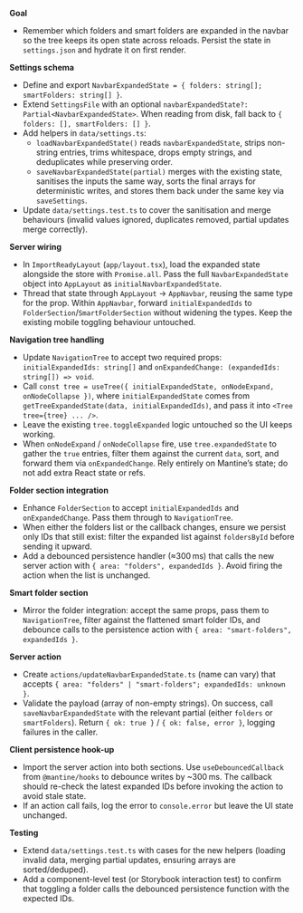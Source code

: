 **Goal**
- Remember which folders and smart folders are expanded in the navbar so the tree keeps its open state across reloads. Persist the state in `settings.json` and hydrate it on first render.

**Settings schema**
- Define and export `NavbarExpandedState = { folders: string[]; smartFolders: string[] }`.
- Extend `SettingsFile` with an optional `navbarExpandedState?: Partial<NavbarExpandedState>`. When reading from disk, fall back to `{ folders: [], smartFolders: [] }`.
- Add helpers in `data/settings.ts`:
  - `loadNavbarExpandedState()` reads `navbarExpandedState`, strips non-string entries, trims whitespace, drops empty strings, and deduplicates while preserving order.
  - `saveNavbarExpandedState(partial)` merges with the existing state, sanitises the inputs the same way, sorts the final arrays for deterministic writes, and stores them back under the same key via `saveSettings`.
- Update `data/settings.test.ts` to cover the sanitisation and merge behaviours (invalid values ignored, duplicates removed, partial updates merge correctly).

**Server wiring**
- In `ImportReadyLayout` (`app/layout.tsx`), load the expanded state alongside the store with `Promise.all`. Pass the full `NavbarExpandedState` object into `AppLayout` as `initialNavbarExpandedState`.
- Thread that state through `AppLayout` → `AppNavbar`, reusing the same type for the prop. Within `AppNavbar`, forward `initialExpandedIds` to `FolderSection`/`SmartFolderSection` without widening the types. Keep the existing mobile toggling behaviour untouched.

**Navigation tree handling**
- Update `NavigationTree` to accept two required props: `initialExpandedIds: string[]` and `onExpandedChange: (expandedIds: string[]) => void`.
- Call `const tree = useTree({ initialExpandedState, onNodeExpand, onNodeCollapse })`, where `initialExpandedState` comes from `getTreeExpandedState(data, initialExpandedIds)`, and pass it into `<Tree tree={tree} ... />`.
- Leave the existing `tree.toggleExpanded` logic untouched so the UI keeps working.
- When `onNodeExpand` / `onNodeCollapse` fire, use `tree.expandedState` to gather the `true` entries, filter them against the current `data`, sort, and forward them via `onExpandedChange`. Rely entirely on Mantine’s state; do not add extra React state or refs.

**Folder section integration**
- Enhance `FolderSection` to accept `initialExpandedIds` and `onExpandedChange`. Pass them through to `NavigationTree`.
- When either the folders list or the callback changes, ensure we persist only IDs that still exist: filter the expanded list against `foldersById` before sending it upward.
- Add a debounced persistence handler (≈300 ms) that calls the new server action with `{ area: "folders", expandedIds }`. Avoid firing the action when the list is unchanged.

**Smart folder section**
- Mirror the folder integration: accept the same props, pass them to `NavigationTree`, filter against the flattened smart folder IDs, and debounce calls to the persistence action with `{ area: "smart-folders", expandedIds }`.

**Server action**
- Create `actions/updateNavbarExpandedState.ts` (name can vary) that accepts `{ area: "folders" | "smart-folders"; expandedIds: unknown }`.
- Validate the payload (array of non-empty strings). On success, call `saveNavbarExpandedState` with the relevant partial (either `folders` or `smartFolders`). Return `{ ok: true }` / `{ ok: false, error }`, logging failures in the caller.

**Client persistence hook-up**
- Import the server action into both sections. Use `useDebouncedCallback` from `@mantine/hooks` to debounce writes by ~300 ms. The callback should re-check the latest expanded IDs before invoking the action to avoid stale state.
- If an action call fails, log the error to `console.error` but leave the UI state unchanged.

**Testing**
- Extend `data/settings.test.ts` with cases for the new helpers (loading invalid data, merging partial updates, ensuring arrays are sorted/deduped).
- Add a component-level test (or Storybook interaction test) to confirm that toggling a folder calls the debounced persistence function with the expected IDs.
